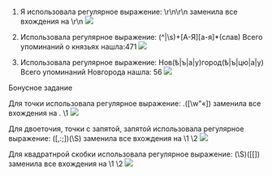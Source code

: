 1. Я использовала регулярное выражение: \r\n\r\n заменила все вхождения на \r\n
![](https://pp.userapi.com/c844417/v844417965/6b2cc/bPreL9j9qAw.jpg)

2. Использовала регулярное выражение: (^|\s)+[А-Я][а-я]*(слав) Всего упоминаний о князьях нашла:471
![](https://pp.userapi.com/c844417/v844417965/6b2da/S5Z-YwplYQE.jpg)

3. Использовала регулярное выражение: Нов(ѣ|ъ|а|у)город(ѣ|ъ|цю|а|у) Всего упоминаний Новгорода нашла: 56
![](https://pp.userapi.com/c844417/v844417965/6b361/IGCMU_7vbPI.jpg)

Бонусное задание

Для точки использовала регулярное выражение: \.([\w"«]) заменила все вхождения на . \1
![](https://pp.userapi.com/c844417/v844417965/6b389/W4Ububsw51A.jpg)

Для двоеточия, точки с запятой, запятой использовала регулярное выражение: ([\,\:\;])(\S)  заменила все вхождения на  \1 \2
![](https://pp.userapi.com/c844417/v844417965/6b3a3/W8DNDTJe4yI.jpg)

Для квадратнрой скобки использовала регулярное выражение:  (\S)([\[]) заменила все вхождения на \1 \2
![](https://pp.userapi.com/c844417/v844417965/6b3aa/0SWQuk65APA.jpg)
